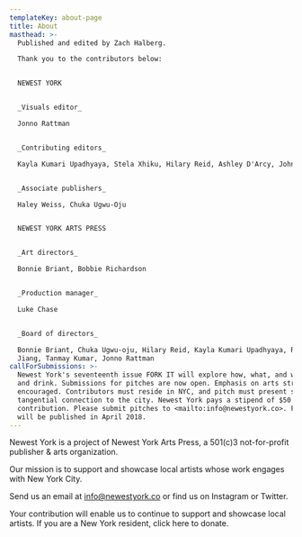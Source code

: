 ```yaml
---
templateKey: about-page
title: About
masthead: >-
  Published and edited by Zach Halberg.  

  Thank you to the contributors below:


  NEWEST YORK


  _Visuals editor_  

  Jonno Rattman


  _Contributing editors_  

  Kayla Kumari Upadhyaya, Stela Xhiku, Hilary Reid, Ashley D'Arcy, John Surico


  _Associate publishers_  

  Haley Weiss, Chuka Ugwu-Oju


  NEWEST YORK ARTS PRESS


  _Art directors_  

  Bonnie Briant, Bobbie Richardson


  _Production manager_  

  Luke Chase


  _Board of directors_  

  Bonnie Briant, Chuka Ugwu-oju, Hilary Reid, Kayla Kumari Upadhyaya, Ruoyi
  Jiang, Tanmay Kumar, Jonno Rattman
callForSubmissions: >-
  Newest York's seventeenth issue FORK IT will explore how, what, and why we eat
  and drink. Submissions for pitches are now open. Emphasis on arts strongly
  encouraged. Contributors must reside in NYC, and pitch must present some
  tangential connection to the city. Newest York pays a stipend of $50 per
  contribution. Please submit pitches to <mailto:info@newestyork.co>. FORK IT
  will be published in April 2018.
---
```

Newest York is a project of Newest York Arts Press, a 501(c)3 not-for-profit publisher & arts organization.

Our mission is to support and showcase local artists whose work engages with New York City.

Send us an email at info@newestyork.co or find us on Instagram or Twitter.

Your contribution will enable us to continue to support and showcase local artists. If you are a New York resident, click here to donate.

